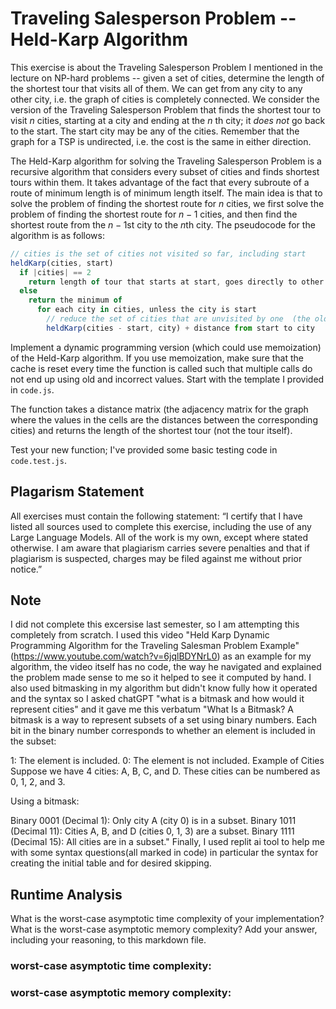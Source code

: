 # Traveling Salesperson Problem -- Held-Karp Algorithm

This exercise is about the Traveling Salesperson Problem I mentioned in the
lecture on NP-hard problems -- given a set of cities, determine the length of
the shortest tour that visits all of them. We can get from any city to any other
city, i.e. the graph of cities is completely connected. We consider the version
of the Traveling Salesperson Problem that finds the shortest tour to visit $n$
cities, starting at a city and ending at the $n$ th city; it *does not* go
back to the start. The start city may be any of the cities. Remember that the
graph for a TSP is undirected, i.e. the cost is the same in either direction.

The Held-Karp algorithm for solving the Traveling Salesperson Problem is a
recursive algorithm that considers every subset of cities and finds shortest
tours within them. It takes advantage of the fact that every subroute of a route
of minimum length is of minimum length itself. The main idea is that to solve
the problem of finding the shortest route for $n$ cities, we first solve the
problem of finding the shortest route for $n-1$ cities, and then find the
shortest route from the $n-1$st city to the $n$th city. The pseudocode for the
algorithm is as follows:

```javascript
// cities is the set of cities not visited so far, including start
heldKarp(cities, start)
  if |cities| == 2
    return length of tour that starts at start, goes directly to other city in cities
  else
    return the minimum of
      for each city in cities, unless the city is start
        // reduce the set of cities that are unvisited by one  (the old start), set the new start, add on the distance from old start to new start
        heldKarp(cities - start, city) + distance from start to city
```

Implement a dynamic programming version (which could use memoization) of the
Held-Karp algorithm. If you use memoization, make sure that the cache is reset
every time the function is called such that multiple calls do not end up using
old and incorrect values. Start with the template I provided in `code.js`.

The function takes a distance matrix (the adjacency matrix for the graph where
the values in the cells are the distances between the corresponding cities) and
returns the length of the shortest tour (not the tour itself).

Test your new function; I've provided some basic testing code in `code.test.js`.
## Plagarism Statement

All exercises must contain the following statement:
“I certify that I have listed all sources used to complete this exercise, including the use
of any Large Language Models. All of the work is my own, except where stated
otherwise. I am aware that plagiarism carries severe penalties and that if plagiarism is
suspected, charges may be filed against me without prior notice.”

## Note
I did not complete this excersise last semester, so I am attempting this completely from scratch. I used this video "Held Karp Dynamic Programming Algorithm for the Traveling Salesman Problem Example" (https://www.youtube.com/watch?v=6jqlBDYNrL0) as an example for my algorithm, the video itself has no code, the way he navigated and explained the problem made sense to me so it helped to see it computed by hand.
I also used bitmasking in my algorithm but didn't know fully how it operated and the syntax so I asked chatGPT "what is a bitmask and how would it represent cities" and it gave me this verbatum "What Is a Bitmask?
A bitmask is a way to represent subsets of a set using binary numbers. Each bit in the binary number corresponds to whether an element is included in the subset:

1: The element is included.
0: The element is not included.
Example of Cities
Suppose we have 4 cities: A, B, C, and D. These cities can be numbered as 0, 1, 2, and 3.

Using a bitmask:

Binary 0001 (Decimal 1): Only city A (city 0) is in a subset.
Binary 1011 (Decimal 11): Cities A, B, and D (cities 0, 1, 3) are a subset.
Binary 1111 (Decimal 15): All cities are in a subset." 
Finally, I used replit ai tool to help me with some syntax questions(all marked in code) in particular the syntax for creating the initial table and for desired skipping.


## Runtime Analysis

What is the worst-case asymptotic time complexity of your implementation? What
is the worst-case asymptotic memory complexity? Add your answer, including your
reasoning, to this markdown file.

### worst-case asymptotic time complexity:

### worst-case asymptotic memory complexity:
